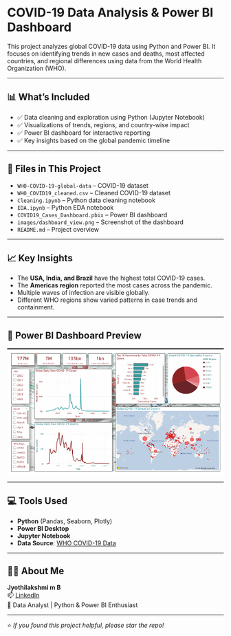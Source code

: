 #  COVID-19 Data Analysis & Power BI Dashboard

This project analyzes global COVID-19 data using Python and Power BI. It focuses on identifying trends in new cases and deaths, most affected countries, and regional differences using data from the World Health Organization (WHO).

---

## 📊 What’s Included

- ✅ Data cleaning and exploration using Python (Jupyter Notebook)
- ✅ Visualizations of trends, regions, and country-wise impact
- ✅ Power BI dashboard for interactive reporting
- ✅ Key insights based on the global pandemic timeline

---

## 📁 Files in This Project

- `WHO-COVID-19-global-data` – COVID-19 dataset
- `WHO_COVID19_cleaned.csv` – Cleaned COVID-19 dataset
- `Cleaning.ipynb` – Python data cleaning notebook
- `EDA.ipynb` – Python EDA notebook
- `COVID19_Cases_Dashboard.pbix` – Power BI dashboard
- `images/dashboard_view.png` – Screenshot of the dashboard
- `README.md` – Project overview

---

## 📈 Key Insights

- The **USA, India, and Brazil** have the highest total COVID-19 cases.
- The **Americas region** reported the most cases across the pandemic.
- Multiple waves of infection are visible globally.
- Different WHO regions show varied patterns in case trends and containment.

---

## 📸 Power BI Dashboard Preview

![Dashboard Screenshot](Images/dashboard.png)

---

## 💻 Tools Used

- **Python** (Pandas, Seaborn, Plotly)
- **Power BI Desktop**
- **Jupyter Notebook**
- **Data Source**: [WHO COVID-19 Data](https://covid19.who.int/data)

---

## 👩‍💼 About Me

**Jyothilakshmi m B**  
📫 [LinkedIn](https://www.linkedin.com/in/jyothilakshmi--mb)  
💼 Data Analyst | Python & Power BI Enthusiast

---

⭐ *If you found this project helpful, please star the repo!*
